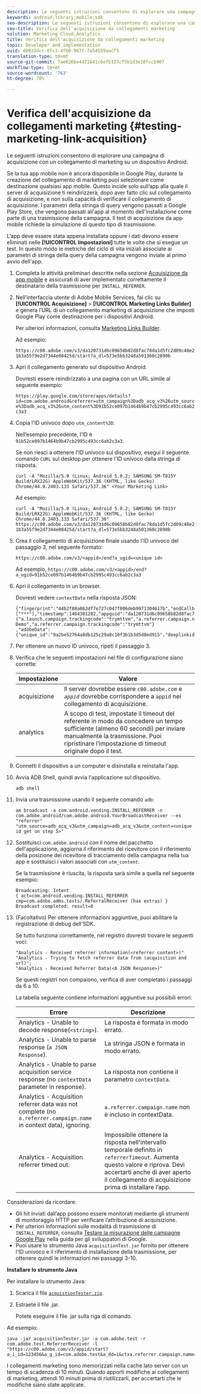 ```yaml
---
description: Le seguenti istruzioni consentono di esplorare una campagna di acquisizione con un collegamento di marketing su un dispositivo Android.
keywords: android;library;mobile;sdk
seo-description: Le seguenti istruzioni consentono di esplorare una campagna di acquisizione con un collegamento di marketing su un dispositivo Android.
seo-title: Verifica dell'acquisizione da collegamenti marketing
solution: Marketing Cloud,Analytics
title: Verifica dell'acquisizione da collegamenti marketing
topic: Developer and implementation
uuid: d0933dcc-8fc3-4f60-987f-7a54559aacf5
translation-type: tm+mt
source-git-commit: 7ae626be4d71641c6efb127cf5b1d3e18fccb907
workflow-type: tm+mt
source-wordcount: '763'
ht-degree: 78%

---
```



# Verifica dell&#39;acquisizione da collegamenti marketing {#testing-marketing-link-acquisition}

Le seguenti istruzioni consentono di esplorare una campagna di acquisizione con un collegamento di marketing su un dispositivo Android.

Se la tua app mobile non è ancora disponibile in Google Play, durante la creazione del collegamento di marketing puoi selezionare come destinazione qualsiasi app mobile. Questo incide solo sull’app alla quale il server di acquisizione ti reindirizzerà, dopo aver fatto clic sul collegamento di acquisizione, e non sulla capacità di verificare il collegamento di acquisizione. I parametri della stringa di query vengono passati a Google Play Store, che vengono passati all&#39;app al momento dell&#39;installazione come parte di una trasmissione della campagna. Il test di acquisizione da app mobile richiede la simulazione di questo tipo di trasmissione.

L’app deve essere stata appena installata oppure i dati devono essere eliminati nelle **[!UICONTROL Impostazioni]** tutte le volte che si esegue un test. In questo modo le metriche del ciclo di vita iniziali associate ai parametri di stringa della query della campagna vengono inviate al primo avvio dell&#39;app.

1. Completa le attività preliminari descritte nella sezione [Acquisizione da app mobile](/help/android/acquisition-main/acquisition.md) e assicurati di aver implementato correttamente il destinatario della trasmissione per `INSTALL_REFERRER`.
1. Nell’interfaccia utente di Adobe Mobile Services, fai clic su **[!UICONTROL Acquisizione]** > **[!UICONTROL Marketing Links Builder]** e genera l’URL di un collegamento marketing di acquisizione che imposti Google Play come destinazione per i dispositivi Android.

   Per ulteriori informazioni, consulta [Marketing Links Builder](/help/using/acquisition-main/c-marketing-links-builder/c-marketing-links-builder.md).

   Ad esempio:

   `https://c00.adobe.com/v3/da120731d6c09658b82d8fac78da1d5fc2d09c48e21b3a55f9e2d7344e08425d/start?a_dl=573e5bb3248a501360c2890b`

1. Apri il collegamento generato sul dispositivo Android.

   Dovresti essere reindirizzato a una pagina con un URL simile al seguente esempio:

   `https://play.google.com/store/apps/details?id=com.adobe.android&referrer=utm_campaign%3Dadb_acq_v3%26utm_source%3Dadb_acq_v3%26utm_content%3D91b52ce097b1464b9b47cb2995c493cc6ab2c3a3`

1. Copia l&#39;ID univoco dopo `utm_content%3D`.

   Nell’esempio precedente, l’ID è `91b52ce097b1464b9b47cb2995c493cc6ab2c3a3`.

   Se non riesci a ottenere l&#39;ID univoco sul dispositivo, esegui il seguente comando `CURL` sul desktop per ottenere l&#39;ID univoco dalla stringa di risposta.

   `curl -A "Mozilla/5.0 (Linux; Android 5.0.2; SAMSUNG SM-T815Y Build/LRX22G) AppleWebKit/537.36 (KHTML, like Gecko) Chrome/44.0.2403.133 Safari/537.36" <Your Marketing Link>`

   Ad esempio:

   `curl -A "Mozilla/5.0 (Linux; Android 5.0.2; SAMSUNG SM-T815Y Build/LRX22G) AppleWebKit/537.36 (KHTML, like Gecko) Chrome/44.0.2403.133 Safari/537.36" https://c00.adobe.com/v3/da120731d6c09658b82d8fac78da1d5fc2d09c48e21b3a55f9e2d7344e08425d/start?a_dl=573e5bb3248a501360c2890b`

1. Crea il collegamento di acquisizione finale usando l&#39;ID univoco del passaggio 3, nel seguente formato:

   `https://c00.adobe.com/v3/<appid>/end?a_ugid=<unique id>`

   Ad esempio, `https://c00.adobe.com/v3/<appid>/end?a_ugid=91b52ce097b1464b9b47cb2995c493cc6ab2c3a3`

1. Apri il collegamento in un browser.

   Dovresti vedere `contextData` nella risposta JSON:

   ```
   {"fingerprint":"44b2f88a062df7e727c047f006deb9971304617b","endCallbacks":["***"],"timestamp":1464301282,"appguid":"da120731d6c09658b82d8fac78da1d5fc2d09c48e21b3a55f9e2d7344e08425d","contextData": 
   {"a.launch.campaign.trackingcode":"trymttvm","a.referrer.campaign.name":"Android Demo","a.referrer.campaign.trackingcode":"trymttvm"} 
   ,"adobeData":{"unique_id":"9a2be52764a8db125c29a8c10f3b1b3d5d8ed915","deeplinkid":"57476c26072932ec6d3a470b"}}.
   ```

1. Per ottenere un nuovo ID univoco, ripeti il passaggio 3.
1. Verifica che le seguenti impostazioni nel file di configurazione siano corrette:

   | Impostazione | Valore |
   |--- |--- |
   | acquisizione | Il server dovrebbe essere `c00.adobe.com` e *`appid`* dovrebbe corrispondere a `appid` nel collegamento di acquisizione. |
   | analytics | A scopo di test, impostate il timeout del referente in modo da concedere un tempo sufficiente (almeno 60 secondi) per inviare manualmente la trasmissione. Puoi ripristinare l’impostazione di timeout originale dopo il test. |

1. Connetti il dispositivo a un computer e disinstalla e reinstalla l&#39;app.
1. Avvia ADB Shell, quindi avvia l&#39;applicazione sul dispositivo.

   ```
   adb shell
   ```

1. Invia una trasmissione usando il seguente comando `adb`:

   ```
   am broadcast -a com.android.vending.INSTALL_REFERRER -n com.adobe.android/com.adobe.android.YourBroadcastReceiver --es "referrer" "utm_source=adb_acq_v3&utm_campaign=adb_acq_v3&utm_content=<unique id get on step 5>"
   ```

1. Sostituisci `com.adobe.android` con il nome del pacchetto dell&#39;applicazione, aggiorna il riferimento del ricevitore con il riferimento della posizione del ricevitore di tracciamento della campagna nella tua app e sostituisci i valori associati con `utm_content`.

   Se la trasmissione è riuscita, la risposta sarà simile a quella nel seguente esempio:

   ```
   Broadcasting: Intent 
   { act=com.android.vending.INSTALL_REFERRER cmp=com.adobe.adms.tests/.ReferralReceiver (has extras) } 
   Broadcast completed: result=0 
   ```

1. (Facoltativo) Per ottenere informazioni aggiuntive, puoi abilitare la registrazione di debug dell&#39;SDK.

   Se tutto funziona correttamente, nel registro dovresti trovare le seguenti voci:

   ```
   "Analytics - Received referrer information(<referrer content>)" 
   "Analytics - Trying to fetch referrer data from (acquisition end url)"; 
   "Analytics - Received Referrer Data(<A JSON Response>)"
   ```

   Se questi registri non compaiono, verifica di aver completato i passaggi da 6 a 10.

   La tabella seguente contiene informazioni aggiuntive sui possibili errori:

   | Errore | Descrizione |
   |--- |--- |
   | Analytics - Unable to decode response(`<string>`). | La risposta è formata in modo errato. |
   | Analytics - Unable to parse response (`a JSON Response`). | La stringa JSON è formata in modo errato. |
   | Analytics - Unable to parse acquisition service response (no `contextData` parameter in response). | La risposta non contiene il parametro `contextData`. |
   | Analytics - Acquisition referrer data was not complete (no `a.referrer.campaign.name` in context data), ignoring. | `a.referrer.campaign.name` non è incluso in contextData. |
   | Analytics - Acquisition referrer timed out. | Impossibile ottenere la risposta nell&#39;intervallo temporale definito in `referrerTimeout`. Aumenta questo valore e riprova.  Devi accertarti anche di aver aperto il collegamento di acquisizione prima di installare l’app. |

Considerazioni da ricordare:

* Gli hit inviati dall’app possono essere monitorati mediante gli strumenti di monitoraggio HTTP per verificare l’attribuzione di acquisizione.
* Per ulteriori informazioni sulle modalità di trasmissione di `INSTALL_REFERRER`, consulta [Testare la misurazione delle campagne Google Play](https://developers.google.com/analytics/solutions/testing-play-campaigns) nella guida per gli sviluppatori di Google.
* Puoi usare lo strumento Java `acquisitionTest.jar` fornito per ottenere l&#39;ID univoco e il riferimento di installazione della trasmissione, per ottenere quindi le informazioni nei passaggi 3-10.

**Installare lo strumento Java**

Per installare lo strumento Java:

1. Scarica il file [`acquistionTester.zip`](../assets/acquisitionTester.zip).
1. Estraete il file .jar.

   Potete eseguire il file .jar sulla riga di comando.

Ad esempio:

```
java -jar acquisitionTester.jar -a com.adobe.test -r com.adobe.test.ReferrerReceiver -l "https://c00.adobe.com/v3/appid/start?a_i_id=123456&a_g_id=com.adobe.test&a_dd=i&ctxa.referrer.campaign.name=name&ctxa.referrer.campaign.trackingcode=1234
```

I collegamenti marketing sono memorizzati nella cache lato server con un tempo di scadenza di 10 minuti. Quando apporti modifiche ai collegamenti di marketing, attendi 10 minuti prima di riutilizzarli, per accertarti che le modifiche siano state applicate.
